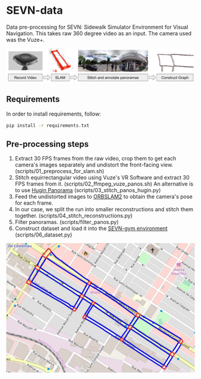 # SEVN-data

Data pre-processing for SEVN: Sidewalk Simulator Environment for Visual Navigation. This takes raw 360 degree video as an input. The camera used was the Vuze+.

![pipeline.png](pipeline.png)

## Requirements

In order to install requirements, follow:

```bash
pip install -r requirements.txt
```

## Pre-processing steps

1. Extract 30 FPS frames from the raw video, crop them to get each camera's images separately and undistort the front-facing view. (scripts/01_preprocess_for_slam.sh)
2. Stitch equirrectangular video using Vuze's VR Software and extract 30 FPS frames from it. (scripts/02_ffmpeg_vuze_panos.sh) An alternative is to use [Hugin Panorama](http://hugin.sourceforge.net/) (scripts/03_stitch_panos_hugin.py)
3. Feed the undistorted images to [ORBSLAM2](https://github.com/raulmur/ORB_SLAM2) to obtain the camera's pose for each frame.
4. In our case, we split the run into smaller reconstructions and stitch them together. (scripts/04_stitch_reconstructions.py)
5. Filter panoramas. (scripts/filter_panos.py)
6. Construct dataset and load it into the [SEVN-gym environment](https://github.com/mweiss17/SEVN) (scripts/06_dataset.py)

![slam.png](slam.png)
